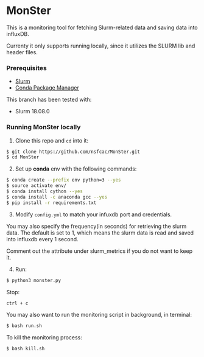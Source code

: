 # MonSter
This is a monitoring tool for fetching Slurm-related data and saving data into influxDB.

Currenty it only supports running locally, since it utilizes the SLURM lib and header files.

### Prerequisites
* [Slurm](https://www.schedmd.com)
* [Conda Package Manager](https://docs.conda.io/en/latest/)

This branch has been tested with:
* Slurm 18.08.0

### Running MonSter locally
1. Clone this repo and `cd` into it:

``` bash
$ git clone https://github.com/nsfcac/MonSter.git
$ cd MonSter
```
2. Set up __conda__ env with the following commands:

```bash
$ conda create --prefix env python=3 --yes
$ source activate env/
$ conda install cython --yes
$ conda install -c anaconda gcc --yes
$ pip install -r requirements.txt
```

3. Modify `config.yml` to match your infuxdb port and credentials. 

You may also specify the frequency(in seconds) for retrieving the slurm data. The default is set to 1, which means the slurm data is read and saved into influxdb every 1 second. 

Comment out the attribute under slurm_metrics if you do not want to keep it.

4. Run:

 ```bash
 $ python3 monster.py
 ```
 Stop:

 ```bash
 ctrl + c
 ```
 You may also want to run the monitoring script in background, in terminal:

 ```bash
 $ bash run.sh
 ```

 To kill the monitoring process:

 ```bash
 $ bash kill.sh
 ```